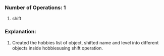 ### Number of Operations: 1

1. shift

### Explanation:

1. Created the hobbies list of object, shifted name and level into different objects inside hobbiesusing shift operation.